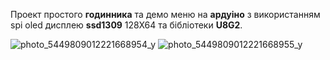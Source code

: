 Проект простого **годинника** та демо меню на **ардуіно** з використанням spi oled дисплею **ssd1309** 128X64 та бібліотеки **U8G2**.


![photo_5449809012221668954_y](https://github.com/user-attachments/assets/6e92726d-78c9-4567-ae13-bdf7885b72d4)
![photo_5449809012221668955_y](https://github.com/user-attachments/assets/e6068d7c-b105-48e9-9833-fdf5cb1bf81b)
